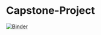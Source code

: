 # Capstone-Project
[![Binder](https://mybinder.org/badge_logo.svg)](https://mybinder.org/v2/gh/<YOUR-USER>/<YOUR-REPO>/HEAD?urlpath=lab)
